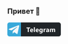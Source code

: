 ### Привет 👋

<svg width="122" height="32" viewBox="0 0 122 32" fill="none" xmlns="http://www.w3.org/2000/svg">
<path d="M117 0H31V32H117C119.761 32 122 29.7614 122 27V5C122 2.23858 119.761 0 117 0Z" fill="#0F1418"/>
<path d="M31 0H5C2.23858 0 0 2.23858 0 5V27C0 29.7614 2.23858 32 5 32H31V0Z" fill="#2BA7DD"/>
<path d="M26.9477 8.23175L23.326 25.3118C23.0527 26.5173 22.3402 26.8173 21.3276 26.2494L15.8092 22.183L13.1465 24.7439C12.8518 25.0386 12.6054 25.2851 12.0375 25.2851L12.4339 19.6649L22.6616 10.423C23.1063 10.0266 22.5652 9.80689 21.9705 10.2034L9.32652 18.1648L3.88317 16.4611C2.69914 16.0914 2.67771 15.277 4.12962 14.7091L25.4208 6.5066C26.4066 6.13692 27.2692 6.72626 26.9477 8.23175Z" fill="white"/>
<path d="M51.9418 13.4233H48.9462V22H46.5731V13.4233H43.5922V11.4971H51.9418V13.4233ZM58.9626 18.9092H54.07C54.1481 19.998 54.8342 20.5425 56.1281 20.5425C56.9533 20.5425 57.6784 20.3472 58.3034 19.9565V21.6265C57.6101 21.9976 56.7092 22.1831 55.6008 22.1831C54.3898 22.1831 53.4499 21.8486 52.781 21.1797C52.112 20.5059 51.7775 19.5684 51.7775 18.3672C51.7775 17.1221 52.1389 16.1357 52.8615 15.4082C53.5842 14.6807 54.4729 14.3169 55.5275 14.3169C56.6213 14.3169 57.466 14.6416 58.0617 15.291C58.6623 15.9404 58.9626 16.8218 58.9626 17.9351V18.9092ZM56.8166 17.4883C56.8166 16.4141 56.382 15.877 55.5129 15.877C55.1418 15.877 54.8195 16.0308 54.5461 16.3384C54.2775 16.646 54.114 17.0293 54.0554 17.4883H56.8166ZM62.834 22H60.5196V10.8965H62.834V22ZM71.7005 18.9092H66.8079C66.8861 19.998 67.5721 20.5425 68.8661 20.5425C69.6912 20.5425 70.4163 20.3472 71.0413 19.9565V21.6265C70.348 21.9976 69.4471 22.1831 68.3387 22.1831C67.1278 22.1831 66.1878 21.8486 65.5189 21.1797C64.8499 20.5059 64.5155 19.5684 64.5155 18.3672C64.5155 17.1221 64.8768 16.1357 65.5995 15.4082C66.3221 14.6807 67.2108 14.3169 68.2655 14.3169C69.3592 14.3169 70.2039 14.6416 70.7996 15.291C71.4002 15.9404 71.7005 16.8218 71.7005 17.9351V18.9092ZM69.5545 17.4883C69.5545 16.4141 69.12 15.877 68.2508 15.877C67.8797 15.877 67.5575 16.0308 67.284 16.3384C67.0155 16.646 66.8519 17.0293 66.7933 17.4883H69.5545ZM80.611 21.1431C80.611 22.5347 80.2082 23.6113 79.4025 24.373C78.5968 25.1396 77.4298 25.5229 75.9015 25.5229C74.8908 25.5229 74.09 25.3789 73.4992 25.0908V23.1426C74.2707 23.5918 75.0495 23.8164 75.8356 23.8164C76.6169 23.8164 77.2223 23.6089 77.652 23.1938C78.0817 22.7837 78.2965 22.2246 78.2965 21.5166V20.9233H78.2672C77.7399 21.7632 76.9611 22.1831 75.9308 22.1831C74.9738 22.1831 74.2145 21.8462 73.653 21.1724C73.0915 20.4985 72.8107 19.5952 72.8107 18.4624C72.8107 17.1929 73.1232 16.1846 73.7482 15.4375C74.3732 14.6904 75.196 14.3169 76.2165 14.3169C77.1295 14.3169 77.8131 14.6685 78.2672 15.3716H78.2965V14.5H80.611V21.1431ZM78.3258 18.3965V17.8032C78.3258 17.3296 78.1842 16.9268 77.901 16.5947C77.6227 16.2578 77.2589 16.0894 76.8097 16.0894C76.297 16.0894 75.8942 16.2896 75.6012 16.6899C75.3083 17.0903 75.1618 17.6543 75.1618 18.3818C75.1618 19.0068 75.3009 19.5024 75.5793 19.8687C75.8576 20.23 76.2384 20.4106 76.7218 20.4106C77.2003 20.4106 77.5861 20.2275 77.8791 19.8613C78.1769 19.4902 78.3258 19.002 78.3258 18.3965ZM87.6172 16.5874C87.3388 16.436 87.0141 16.3604 86.643 16.3604C86.1401 16.3604 85.7471 16.5459 85.4638 16.917C85.1806 17.2832 85.039 17.7837 85.039 18.4185V22H82.7246V14.5H85.039V15.8916H85.0683C85.4346 14.876 86.0937 14.3682 87.0459 14.3682C87.29 14.3682 87.4804 14.3975 87.6172 14.4561V16.5874ZM95.1214 22H92.9314V20.9233H92.9021C92.3992 21.7632 91.6546 22.1831 90.6683 22.1831C89.9407 22.1831 89.367 21.978 88.9471 21.5679C88.532 21.1528 88.3245 20.6011 88.3245 19.9126C88.3245 18.4575 89.1863 17.6177 90.91 17.3931L92.9461 17.1221C92.9461 16.3018 92.5018 15.8916 91.6131 15.8916C90.7195 15.8916 89.8699 16.1577 89.0643 16.6899V14.9468C89.3865 14.7808 89.826 14.6343 90.3826 14.5073C90.9441 14.3804 91.4544 14.3169 91.9134 14.3169C94.0521 14.3169 95.1214 15.3838 95.1214 17.5176V22ZM92.9461 18.9531V18.4478L91.5838 18.6235C90.8318 18.7212 90.4559 19.0605 90.4559 19.6416C90.4559 19.9053 90.5462 20.1226 90.7269 20.2935C90.9124 20.4595 91.1614 20.5425 91.4739 20.5425C91.9085 20.5425 92.2625 20.3936 92.5359 20.0957C92.8094 19.793 92.9461 19.4121 92.9461 18.9531ZM109.042 22H106.734V17.7227C106.734 16.6338 106.334 16.0894 105.533 16.0894C105.152 16.0894 104.842 16.2529 104.603 16.5801C104.364 16.9072 104.244 17.3149 104.244 17.8032V22H101.93V17.6787C101.93 16.6191 101.537 16.0894 100.751 16.0894C100.355 16.0894 100.038 16.2456 99.7985 16.5581C99.5641 16.8706 99.4469 17.2954 99.4469 17.8325V22H97.1324V14.5H99.4469V15.6719H99.4762C99.7154 15.2715 100.05 14.9468 100.48 14.6978C100.914 14.4438 101.388 14.3169 101.901 14.3169C102.96 14.3169 103.685 14.7832 104.076 15.7158C104.647 14.7832 105.487 14.3169 106.595 14.3169C108.226 14.3169 109.042 15.3228 109.042 17.3345V22Z" fill="white"/>
<path d="M117 0H5C2.23858 0 0 2.23858 0 5V27C0 29.7614 2.23858 32 5 32H117C119.761 32 122 29.7614 122 27V5C122 2.23858 119.761 0 117 0Z" fill="url(#paint0_linear)"/>
<defs>
<linearGradient id="paint0_linear" x1="0" y1="0" x2="0" y2="32" gradientUnits="[userSpaceOnUse](https://t.me/VGuzelik)">
<stop stop-color="#BBBBBB" stop-opacity="0.1"/>
<stop offset="1" stop-opacity="0.1"/>
</linearGradient>
</defs>
</svg>


<!--
**VGuzelik/VGuzelik** is a ✨ _special_ ✨ repository because its `README.md` (this file) appears on your GitHub profile.

Here are some ideas to get you started:

- 🔭 I’m currently working on ...
- 🌱 I’m currently learning ...
- 👯 I’m looking to collaborate on ...
- 🤔 I’m looking for help with ...
- 💬 Ask me about ...
- 📫 How to reach me: ...
- 😄 Pronouns: ...
- ⚡ Fun fact: ...
-->
